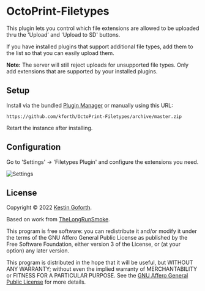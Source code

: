 # OctoPrint-Filetypes

This plugin lets you control which file extensions are allowed to be uploaded thru the 'Upload' and 'Upload to SD' buttons.

If you have installed plugins that support additional file types, add them to the list so that you can easily upload them.

**Note:** The server will still reject uploads for unsupported file types. Only add extensions that are supported by your installed plugins.

## Setup

Install via the bundled [Plugin Manager](https://docs.octoprint.org/en/master/bundledplugins/pluginmanager.html)
or manually using this URL:

    https://github.com/kforth/OctoPrint-Filetypes/archive/master.zip
    
Retart the instance after installing.

## Configuration

Go to 'Settings' -> 'Filetypes Plugin' and configure the extensions you need.

![Settings](https://raw.githubusercontent.com/kForth/plugins.octoprint.org/dev/octoprint-filetypes/assets/img/plugins/filetypes/settings.png)


## License

Copyright © 2022 [Kestin Goforth](http://github.com/kforth/).

Based on work from [TheLongRunSmoke](https://github.com/TheLongRunSmoke/OctoPrint-Filetypes).

This program is free software: you can redistribute it and/or modify it under the terms of the GNU Affero General Public License as published by the Free Software Foundation, either version 3 of the License, or (at your option) any later version.

This program is distributed in the hope that it will be useful, but WITHOUT ANY WARRANTY; without even the implied warranty of MERCHANTABILITY or FITNESS FOR A PARTICULAR PURPOSE.  See the [GNU Affero General Public License](https://www.gnu.org/licenses/agpl-3.0.en.html) for more details.